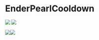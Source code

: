 # EnderPearlCooldown

[![](https://poggit.pmmp.io/shield.state/EnderPearlCD)](https://poggit.pmmp.io/p/EnderPearlCD)
<a href="https://poggit.pmmp.io/p/EnderPearlCD"><img src="https://poggit.pmmp.io/shield.state/EnderPearlCD"></a>

[![](https://poggit.pmmp.io/shield.api/EnderPearlCD)](https://poggit.pmmp.io/p/EnderPearlCD)<a href="https://poggit.pmmp.io/p/EnderPearlCD"><img src="https://poggit.pmmp.io/shield.api/EnderPearlCD"></a>
